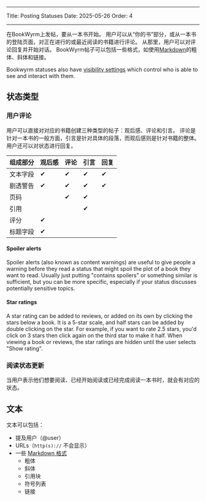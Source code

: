 - - -
Title: Posting Statuses Date: 2025-05-26 Order: 4
- - -

在BookWyrm上发帖，要从一本书开始。 用户可以从“你的书”部分，或从一本书的登陆页面，对正在进行的或最近阅读的书籍进行评论。 从那里，用户可以对评论回复并开始对话。 BookWyrm帖子可以包括一些格式，如使用[Markdown](https://www.markdownguide.org/cheat-sheet/)的粗体、斜体和链接。

Bookwyrm statuses also have [visibility settings](/privacy-controls.html) which control who is able to see and interact with them.

## 状态类型

### 用户评论

用户可以直接对对应的书籍创建三种类型的帖子：观后感、评论和引言。 评论是针对一本书的一般方面，引言是针对具体的段落，而观后感则是针对书籍的整体。 用户还可以对状态进行回复。

| 组成部分 | 观后感 | 评论 | 引言 | 回复 |
| ---- | --- | -- | -- | -- |
| 文本字段 | ✔   | ✔  | ✔  | ✔  |
| 剧透警告 | ✔   | ✔  | ✔  | ✔  |
| 页码   |     | ✔  | ✔  |    |
| 引用   |     |    | ✔  |    |
| 评分   | ✔   |    |    |    |
| 标题字段 | ✔   |    |    |    |

#### Spoiler alerts

Spoiler alerts (also known as content warnings) are useful to give people a warning before they read a status that might spoil the plot of a book they want to read. Usually just putting "contains spoilers" or something similar is sufficient, but you can be more specific, especially if your status discusses potentially sensitive topics.

#### Star ratings

A star rating can be added to reviews, or added on its own by clicking the stars below a book. It is a 5-star scale, and half stars can be added by double clicking on the star. For example, if you want to rate 2.5 stars, you'd click on 3 stars then click again on the third star to make it half. When viewing a book or reviews, the star ratings are hidden until the user selects "Show rating".

### 阅读状态更新

当用户表示他们想要阅读、已经开始阅读或已经完成阅读一本书时，就会有对应的状态。

## 文本
文本可以包括：

- 提及用户（@user）
- URLs（`http(s)://` 不会显示）
- 一些 [Markdown 格式](https://www.markdownguide.org/cheat-sheet/)
    - 粗体
    - 斜体
    - 引用块
    - 符号列表
    - 链接


